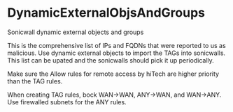 # DynamicExternalObjsAndGroups
Sonicwall dynamic external objects and groups

This is the comprehensive list of IPs and FQDNs that were reported to us as malicious. Use dynamic external objects to import the TAGs into sonicwalls. This list can be upated and the sonicwalls should pick it up periodically.

Make sure the Allow rules for remote access by hiTech are higher priority than the TAG rules.

When creating TAG rules, bock WAN->WAN, ANY->WAN, and WAN->ANY. Use firewalled subnets for the ANY rules.
